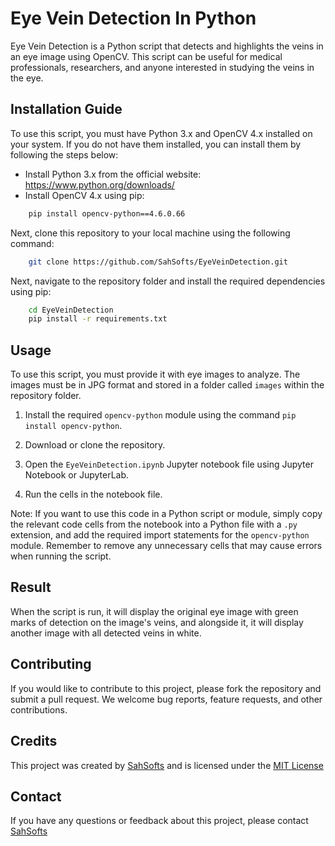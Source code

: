 # Eye Vein Detection In Python

Eye Vein Detection is a Python script that detects and highlights the veins in an eye image using OpenCV. This script can be useful for medical professionals, researchers, and anyone interested in studying the veins in the eye.

## Installation Guide

To use this script, you must have Python 3.x and OpenCV 4.x installed on your system. If you do not have them installed, you can install them by following the steps below:

- Install Python 3.x from the official website: https://www.python.org/downloads/
- Install OpenCV 4.x using pip:
    
```bash
    pip install opencv-python==4.6.0.66
```

Next, clone this repository to your local machine using the following command:
    
```bash
    git clone https://github.com/SahSofts/EyeVeinDetection.git
```

Next, navigate to the repository folder and install the required dependencies using pip:
    
```bash
    cd EyeVeinDetection
    pip install -r requirements.txt
```

## Usage

To use this script, you must provide it with eye images to analyze. The images must be in JPG format and stored in a folder called `images` within the repository folder.


1. Install the required `opencv-python` module using the command `pip install opencv-python`.

2. Download or clone the repository.

3. Open the `EyeVeinDetection.ipynb` Jupyter notebook file using Jupyter Notebook or JupyterLab.

4. Run the cells in the notebook file.


Note: If you want to use this code in a Python script or module, simply copy the relevant code cells from the notebook into a Python file with a `.py` extension, and add the required import statements for the `opencv-python` module. Remember to remove any unnecessary cells that may cause errors when running the script.


## Result

When the script is run, it will display the original eye image with green marks of detection on the image's veins, and alongside it, it will display another image with all detected veins in white.


## Contributing

If you would like to contribute to this project, please fork the repository and submit a pull request. We welcome bug reports, feature requests, and other contributions.


## Credits
This project was created by [SahSofts](https://github.com/SahSofts/) and is licensed under the [MIT License](https://opensource.org/licenses/MIT)


## Contact

If you have any questions or feedback about this project, please contact [SahSofts](https://www.linkedin.com/in/aibyazeemali/)
